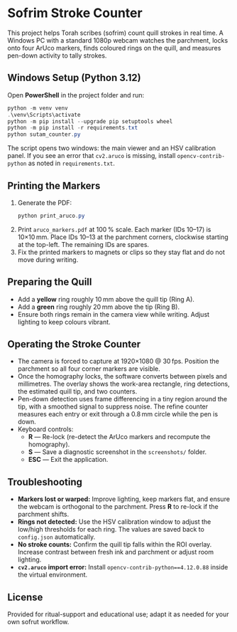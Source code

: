 # Sofrim Stroke Counter

This project helps Torah scribes (sofrim) count quill strokes in real time. A Windows PC with a standard 1080p webcam watches the parchment, locks onto four ArUco markers, finds coloured rings on the quill, and measures pen-down activity to tally strokes.

## Windows Setup (Python 3.12)

Open **PowerShell** in the project folder and run:

```powershell
python -m venv venv
.\venv\Scripts\activate
python -m pip install --upgrade pip setuptools wheel
python -m pip install -r requirements.txt
python sutam_counter.py
```

The script opens two windows: the main viewer and an HSV calibration panel. If you see an error that `cv2.aruco` is missing, install `opencv-contrib-python` as noted in `requirements.txt`.

## Printing the Markers

1. Generate the PDF:
   ```powershell
   python print_aruco.py
   ```
2. Print `aruco_markers.pdf` at 100 % scale. Each marker (IDs 10–17) is 10×10 mm. Place IDs 10–13 at the parchment corners, clockwise starting at the top-left. The remaining IDs are spares.
3. Fix the printed markers to magnets or clips so they stay flat and do not move during writing.

## Preparing the Quill

- Add a **yellow** ring roughly 10 mm above the quill tip (Ring A).
- Add a **green** ring roughly 20 mm above the tip (Ring B).
- Ensure both rings remain in the camera view while writing. Adjust lighting to keep colours vibrant.

## Operating the Stroke Counter

- The camera is forced to capture at 1920×1080 @ 30 fps. Position the parchment so all four corner markers are visible.
- Once the homography locks, the software converts between pixels and millimetres. The overlay shows the work-area rectangle, ring detections, the estimated quill tip, and two counters.
- Pen-down detection uses frame differencing in a tiny region around the tip, with a smoothed signal to suppress noise. The refine counter measures each entry or exit through a 0.8 mm circle while the pen is down.
- Keyboard controls:
  - **R** — Re-lock (re-detect the ArUco markers and recompute the homography).
  - **S** — Save a diagnostic screenshot in the `screenshots/` folder.
  - **ESC** — Exit the application.

## Troubleshooting

- **Markers lost or warped:** Improve lighting, keep markers flat, and ensure the webcam is orthogonal to the parchment. Press **R** to re-lock if the parchment shifts.
- **Rings not detected:** Use the HSV calibration window to adjust the low/high thresholds for each ring. The values are saved back to `config.json` automatically.
- **No stroke counts:** Confirm the quill tip falls within the ROI overlay. Increase contrast between fresh ink and parchment or adjust room lighting.
- **`cv2.aruco` import error:** Install `opencv-contrib-python==4.12.0.88` inside the virtual environment.

## License

Provided for ritual-support and educational use; adapt it as needed for your own sofrut workflow.
